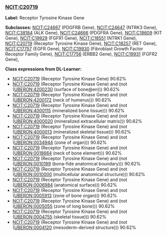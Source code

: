 
### [NCIT:C20719](http://purl.obolibrary.org/obo/NCIT_C20719)
**Label:** Receptor Tyrosine Kinase Gene

**Subclasses:** [NCIT:C24667](http://purl.obolibrary.org/obo/NCIT_C24667) (PDGFRB Gene), [NCIT:C24647](http://purl.obolibrary.org/obo/NCIT_C24647) (NTRK3 Gene), [NCIT:C38184](http://purl.obolibrary.org/obo/NCIT_C38184) (ALK Gene), [NCIT:C24666](http://purl.obolibrary.org/obo/NCIT_C24666) (PDGFRA Gene), [NCIT:C18609](http://purl.obolibrary.org/obo/NCIT_C18609) (KIT Gene), [NCIT:C19929](http://purl.obolibrary.org/obo/NCIT_C19929) (FGFR1 Gene), [NCIT:C18551](http://purl.obolibrary.org/obo/NCIT_C18551) (NTRK1 Gene), [NCIT:C20719](http://purl.obolibrary.org/obo/NCIT_C20719) (Receptor Tyrosine Kinase Gene), [NCIT:C18257](http://purl.obolibrary.org/obo/NCIT_C18257) (RET Gene), [NCIT:C17757](http://purl.obolibrary.org/obo/NCIT_C17757) (EGFR Gene), [NCIT:C19930](http://purl.obolibrary.org/obo/NCIT_C19930) (Fibroblast Growth Factor Receptor Family Gene), [NCIT:C17756](http://purl.obolibrary.org/obo/NCIT_C17756) (ERBB2 Gene), [NCIT:C19931](http://purl.obolibrary.org/obo/NCIT_C19931) (FGFR2 Gene), 

**Class expressions from DL-Learner:**

- [NCIT:C20719](http://purl.obolibrary.org/obo/NCIT_C20719) (Receptor Tyrosine Kinase Gene) 90.62%
- [NCIT:C20719](http://purl.obolibrary.org/obo/NCIT_C20719) (Receptor Tyrosine Kinase Gene) and (not ([UBERON:4200230](http://purl.obolibrary.org/obo/UBERON_4200230) (surface of bone@en))) 90.62%
- [NCIT:C20719](http://purl.obolibrary.org/obo/NCIT_C20719) (Receptor Tyrosine Kinase Gene) and (not ([UBERON:4200172](http://purl.obolibrary.org/obo/UBERON_4200172) (neck of humerus))) 90.62%
- [NCIT:C20719](http://purl.obolibrary.org/obo/NCIT_C20719) (Receptor Tyrosine Kinase Gene) and (not ([UBERON:4000115](http://purl.obolibrary.org/obo/UBERON_4000115) (mineralized bone tissue))) 90.62%
- [NCIT:C20719](http://purl.obolibrary.org/obo/NCIT_C20719) (Receptor Tyrosine Kinase Gene) and (not ([UBERON:4000020](http://purl.obolibrary.org/obo/UBERON_4000020) (mineralized extracellular matrix))) 90.62%
- [NCIT:C20719](http://purl.obolibrary.org/obo/NCIT_C20719) (Receptor Tyrosine Kinase Gene) and (not ([UBERON:4000013](http://purl.obolibrary.org/obo/UBERON_4000013) (mineralized skeletal tissue))) 90.62%
- [NCIT:C20719](http://purl.obolibrary.org/obo/NCIT_C20719) (Receptor Tyrosine Kinase Gene) and (not ([UBERON:0034944](http://purl.obolibrary.org/obo/UBERON_0034944) (zone of organ))) 90.62%
- [NCIT:C20719](http://purl.obolibrary.org/obo/NCIT_C20719) (Receptor Tyrosine Kinase Gene) and (not ([UBERON:0018664](http://purl.obolibrary.org/obo/UBERON_0018664) (neck of bone element))) 90.62%
- [NCIT:C20719](http://purl.obolibrary.org/obo/NCIT_C20719) (Receptor Tyrosine Kinase Gene) and (not ([UBERON:0010199](http://purl.obolibrary.org/obo/UBERON_0010199) (bona-fide anatomical boundary))) 90.62%
- [NCIT:C20719](http://purl.obolibrary.org/obo/NCIT_C20719) (Receptor Tyrosine Kinase Gene) and (not ([UBERON:0010000](http://purl.obolibrary.org/obo/UBERON_0010000) (multicellular anatomical structure))) 90.62%
- [NCIT:C20719](http://purl.obolibrary.org/obo/NCIT_C20719) (Receptor Tyrosine Kinase Gene) and (not ([UBERON:0006984](http://purl.obolibrary.org/obo/UBERON_0006984) (anatomical surface))) 90.62%
- [NCIT:C20719](http://purl.obolibrary.org/obo/NCIT_C20719) (Receptor Tyrosine Kinase Gene) and (not ([UBERON:0005913](http://purl.obolibrary.org/obo/UBERON_0005913) (zone of bone organ))) 90.62%
- [NCIT:C20719](http://purl.obolibrary.org/obo/NCIT_C20719) (Receptor Tyrosine Kinase Gene) and (not ([UBERON:0005055](http://purl.obolibrary.org/obo/UBERON_0005055) (zone of long bone))) 90.62%
- [NCIT:C20719](http://purl.obolibrary.org/obo/NCIT_C20719) (Receptor Tyrosine Kinase Gene) and (not ([UBERON:0004755](http://purl.obolibrary.org/obo/UBERON_0004755) (skeletal tissue))) 90.62%
- [NCIT:C20719](http://purl.obolibrary.org/obo/NCIT_C20719) (Receptor Tyrosine Kinase Gene) and (not ([UBERON:0004120](http://purl.obolibrary.org/obo/UBERON_0004120) (mesoderm-derived structure))) 90.62%


